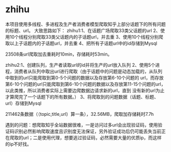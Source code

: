 # zhihu
本项目使用多线程、多进程及生产者消费者模型爬取知乎上部分话题下的所有问题的标题、url。
大致思路如下：
zhihu1:1、在话题广场爬取33类父话题的url
       2、使用10个线程分别爬取33类父话题内的子话题url，并去重
       3、使用10个线程分别爬取以上子话题内的子话题url，并去重
       4、把所有子话题url中的id存储到Mysql
     
23508条url爬取加去重耗时10min，存储耗时53min。

zhihu2:1、创建队列，生产者读取url的id并将生产的url放入队列
       2、使用5个进程，消费者从队列中取出url进行爬取（由于话题中的问题是动态加载的，从队列中取到的url只能爬取到第0-5个问题的数据以及存放第6-10个问题的        url，而存放第6-10个问题的url只能爬取到第6-10个问题的数据以及存放第11-15个问题的url，以此类推，所以消费者实际上需要边爬数据边请求新的url，直到        没有新的url为止才算爬完了一个话题下的所有数据。）
       3、将爬取到的问题数据（话题、标题、url）存储到Mysql

211462条数据（（topic,title,url）算一条），32.56MB，爬取加存储耗时7.7h

遇到的问题：想爬取知乎全站数据很难，一是访问过多url会出现验证码，使用验证码识别必然影响爬取速度且识别度无法保证，另外验证成功后仍可能丢失当前正在爬取的url；二是使用代理，想要逃过验证码，必然需要大量的优质ip，而这样的ip不好找。
